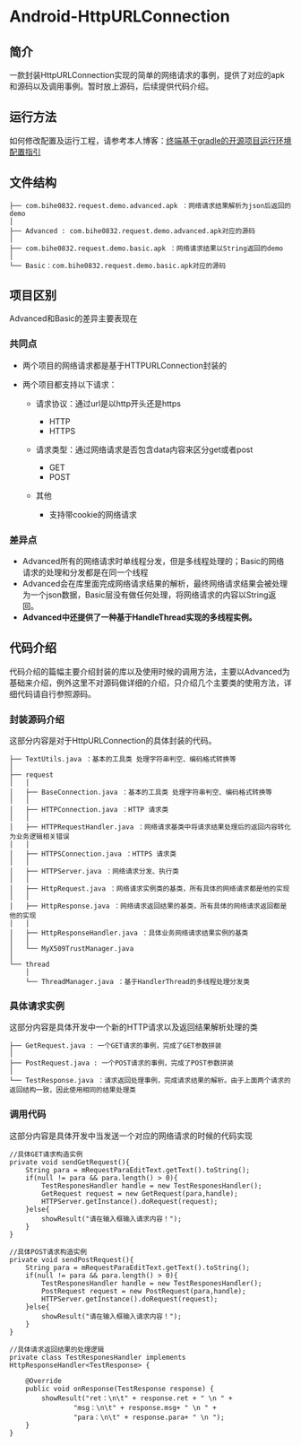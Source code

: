 # Android-HttpURLConnection

## 简介

一款封装HttpURLConnection实现的简单的网络请求的事例，提供了对应的apk和源码以及调用事例。暂时放上源码，后续提供代码介绍。

## 运行方法

如何修改配置及运行工程，请参考本人博客：[终端基于gradle的开源项目运行环境配置指引](
http://blog.bihe0832.com/android-as-gradle-config.html)

## 文件结构
 
	├── com.bihe0832.request.demo.advanced.apk ：网络请求结果解析为json后返回的demo
	│
	├── Advanced : com.bihe0832.request.demo.advanced.apk对应的源码
	│
	├── com.bihe0832.request.demo.basic.apk ：网络请求结果以String返回的demo
	│
	└── Basic：com.bihe0832.request.demo.basic.apk对应的源码
	
## 项目区别

Advanced和Basic的差异主要表现在

### 共同点

- 两个项目的网络请求都是基于HTTPURLConnection封装的

- 两个项目都支持以下请求：
	- 请求协议：通过url是以http开头还是https
		- HTTP
		- HTTPS

	- 请求类型：通过网络请求是否包含data内容来区分get或者post
		- GET
		- POST	
	- 其他
		- 支持带cookie的网络请求


### 差异点

- Advanced所有的网络请求时单线程分发，但是多线程处理的；Basic的网络请求的处理和分发都是在同一个线程
- Advanced会在库里面完成网络请求结果的解析，最终网络请求结果会被处理为一个json数据，Basic层没有做任何处理，将网络请求的内容以String返回。
- **Advanced中还提供了一种基于HandleThread实现的多线程实例。**
## 代码介绍

代码介绍的篇幅主要介绍封装的库以及使用时候的调用方法，主要以Advanced为基础来介绍，例外这里不对源码做详细的介绍，只介绍几个主要类的使用方法，详细代码请自行参照源码。

### 封装源码介绍

这部分内容是对于HttpURLConnection的具体封装的代码。

	
	├── TextUtils.java ：基本的工具类 处理字符串判空、编码格式转换等
	│
	├── request
	│   │
	│   ├── BaseConnection.java ：基本的工具类 处理字符串判空、编码格式转换等
	│   │
	│   ├── HTTPConnection.java ：HTTP 请求类
	│   │
	│   ├── HTTPRequestHandler.java ：网络请求基类中将请求结果处理后的返回内容转化为业务逻辑相关错误
	│   │
	│   ├── HTTPSConnection.java ：HTTPS 请求类
	│   │
	│   ├── HTTPServer.java ：网络请求分发、执行类
	│   │
	│   ├── HttpRequest.java ：网络请求实例类的基类，所有具体的网络请求都是他的实现
	│   │
	│   ├── HttpResponse.java ：网络请求返回结果的基类，所有具体的网络请求返回都是他的实现
	│   │
	│   ├── HttpResponseHandler.java ：具体业务网络请求结果实例的基类
	│   │
	│   └── MyX509TrustManager.java
	│   
	└── thread
	    │
	    └── ThreadManager.java ：基于HandlerThread的多线程处理分发类
	    
	    
### 具体请求实例

这部分内容是具体开发中一个新的HTTP请求以及返回结果解析处理的类

	├── GetRequest.java : 一个GET请求的事例，完成了GET参数拼装
	│
	├── PostRequest.java : 一个POST请求的事例，完成了POST参数拼装
	│
	└── TestResponse.java ：请求返回处理事例，完成请求结果的解析。由于上面两个请求的返回结构一致，因此使用相同的结果处理类

### 调用代码

这部分内容是具体开发中当发送一个对应的网络请求的时候的代码实现

	//具体GET请求构造实例
	private void sendGetRequest(){
        String para = mRequestParaEditText.getText().toString();
        if(null != para && para.length() > 0){
            TestResponesHandler handle = new TestResponesHandler();
            GetRequest request = new GetRequest(para,handle);
            HTTPServer.getInstance().doRequest(request);
        }else{
            showResult("请在输入框输入请求内容！");
        }
    }

	//具体POST请求构造实例
    private void sendPostRequest(){
        String para = mRequestParaEditText.getText().toString();
        if(null != para && para.length() > 0){
            TestResponesHandler handle = new TestResponesHandler();
            PostRequest request = new PostRequest(para,handle);
            HTTPServer.getInstance().doRequest(request);
        }else{
            showResult("请在输入框输入请求内容！");
        }
    }

	//具体请求返回结果的处理逻辑
    private class TestResponesHandler implements HttpResponseHandler<TestResponse> {

        @Override
        public void onResponse(TestResponse response) {
            showResult("ret：\n\t" + response.ret + " \n " +
                    "msg：\n\t" + response.msg+ " \n " +
                    "para：\n\t" + response.para+ " \n ");
        }
    }



    
